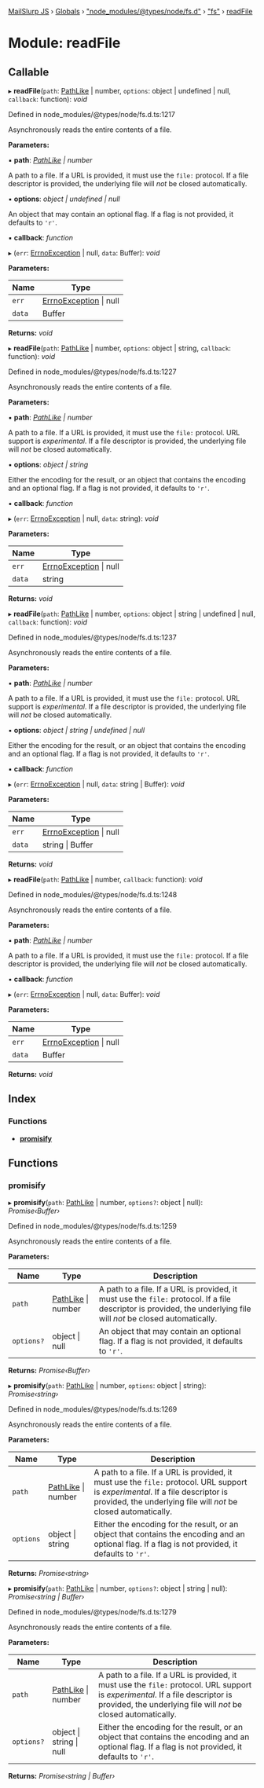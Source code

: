 [MailSlurp JS](../README.md) › [Globals](../globals.md) › ["node_modules/@types/node/fs.d"](_node_modules__types_node_fs_d_.md) › ["fs"](_node_modules__types_node_fs_d_._fs_.md) › [readFile](_node_modules__types_node_fs_d_._fs_.readfile.md)

# Module: readFile

## Callable

▸ **readFile**(`path`: [PathLike](_node_modules__types_node_fs_d_._fs_.md#pathlike) | number, `options`: object | undefined | null, `callback`: function): *void*

Defined in node_modules/@types/node/fs.d.ts:1217

Asynchronously reads the entire contents of a file.

**Parameters:**

▪ **path**: *[PathLike](_node_modules__types_node_fs_d_._fs_.md#pathlike) | number*

A path to a file. If a URL is provided, it must use the `file:` protocol.
If a file descriptor is provided, the underlying file will _not_ be closed automatically.

▪ **options**: *object | undefined | null*

An object that may contain an optional flag.
If a flag is not provided, it defaults to `'r'`.

▪ **callback**: *function*

▸ (`err`: [ErrnoException](../interfaces/_node_modules__types_node_globals_d_.nodejs.errnoexception.md) | null, `data`: Buffer): *void*

**Parameters:**

Name | Type |
------ | ------ |
`err` | [ErrnoException](../interfaces/_node_modules__types_node_globals_d_.nodejs.errnoexception.md) &#124; null |
`data` | Buffer |

**Returns:** *void*

▸ **readFile**(`path`: [PathLike](_node_modules__types_node_fs_d_._fs_.md#pathlike) | number, `options`: object | string, `callback`: function): *void*

Defined in node_modules/@types/node/fs.d.ts:1227

Asynchronously reads the entire contents of a file.

**Parameters:**

▪ **path**: *[PathLike](_node_modules__types_node_fs_d_._fs_.md#pathlike) | number*

A path to a file. If a URL is provided, it must use the `file:` protocol.
URL support is _experimental_.
If a file descriptor is provided, the underlying file will _not_ be closed automatically.

▪ **options**: *object | string*

Either the encoding for the result, or an object that contains the encoding and an optional flag.
If a flag is not provided, it defaults to `'r'`.

▪ **callback**: *function*

▸ (`err`: [ErrnoException](../interfaces/_node_modules__types_node_globals_d_.nodejs.errnoexception.md) | null, `data`: string): *void*

**Parameters:**

Name | Type |
------ | ------ |
`err` | [ErrnoException](../interfaces/_node_modules__types_node_globals_d_.nodejs.errnoexception.md) &#124; null |
`data` | string |

**Returns:** *void*

▸ **readFile**(`path`: [PathLike](_node_modules__types_node_fs_d_._fs_.md#pathlike) | number, `options`: object | string | undefined | null, `callback`: function): *void*

Defined in node_modules/@types/node/fs.d.ts:1237

Asynchronously reads the entire contents of a file.

**Parameters:**

▪ **path**: *[PathLike](_node_modules__types_node_fs_d_._fs_.md#pathlike) | number*

A path to a file. If a URL is provided, it must use the `file:` protocol.
URL support is _experimental_.
If a file descriptor is provided, the underlying file will _not_ be closed automatically.

▪ **options**: *object | string | undefined | null*

Either the encoding for the result, or an object that contains the encoding and an optional flag.
If a flag is not provided, it defaults to `'r'`.

▪ **callback**: *function*

▸ (`err`: [ErrnoException](../interfaces/_node_modules__types_node_globals_d_.nodejs.errnoexception.md) | null, `data`: string | Buffer): *void*

**Parameters:**

Name | Type |
------ | ------ |
`err` | [ErrnoException](../interfaces/_node_modules__types_node_globals_d_.nodejs.errnoexception.md) &#124; null |
`data` | string &#124; Buffer |

**Returns:** *void*

▸ **readFile**(`path`: [PathLike](_node_modules__types_node_fs_d_._fs_.md#pathlike) | number, `callback`: function): *void*

Defined in node_modules/@types/node/fs.d.ts:1248

Asynchronously reads the entire contents of a file.

**Parameters:**

▪ **path**: *[PathLike](_node_modules__types_node_fs_d_._fs_.md#pathlike) | number*

A path to a file. If a URL is provided, it must use the `file:` protocol.
If a file descriptor is provided, the underlying file will _not_ be closed automatically.

▪ **callback**: *function*

▸ (`err`: [ErrnoException](../interfaces/_node_modules__types_node_globals_d_.nodejs.errnoexception.md) | null, `data`: Buffer): *void*

**Parameters:**

Name | Type |
------ | ------ |
`err` | [ErrnoException](../interfaces/_node_modules__types_node_globals_d_.nodejs.errnoexception.md) &#124; null |
`data` | Buffer |

**Returns:** *void*

## Index

### Functions

* [__promisify__](_node_modules__types_node_fs_d_._fs_.readfile.md#__promisify__)

## Functions

###  __promisify__

▸ **__promisify__**(`path`: [PathLike](_node_modules__types_node_fs_d_._fs_.md#pathlike) | number, `options?`: object | null): *Promise‹Buffer›*

Defined in node_modules/@types/node/fs.d.ts:1259

Asynchronously reads the entire contents of a file.

**Parameters:**

Name | Type | Description |
------ | ------ | ------ |
`path` | [PathLike](_node_modules__types_node_fs_d_._fs_.md#pathlike) &#124; number | A path to a file. If a URL is provided, it must use the `file:` protocol. If a file descriptor is provided, the underlying file will _not_ be closed automatically. |
`options?` | object &#124; null | An object that may contain an optional flag. If a flag is not provided, it defaults to `'r'`.  |

**Returns:** *Promise‹Buffer›*

▸ **__promisify__**(`path`: [PathLike](_node_modules__types_node_fs_d_._fs_.md#pathlike) | number, `options`: object | string): *Promise‹string›*

Defined in node_modules/@types/node/fs.d.ts:1269

Asynchronously reads the entire contents of a file.

**Parameters:**

Name | Type | Description |
------ | ------ | ------ |
`path` | [PathLike](_node_modules__types_node_fs_d_._fs_.md#pathlike) &#124; number | A path to a file. If a URL is provided, it must use the `file:` protocol. URL support is _experimental_. If a file descriptor is provided, the underlying file will _not_ be closed automatically. |
`options` | object &#124; string | Either the encoding for the result, or an object that contains the encoding and an optional flag. If a flag is not provided, it defaults to `'r'`.  |

**Returns:** *Promise‹string›*

▸ **__promisify__**(`path`: [PathLike](_node_modules__types_node_fs_d_._fs_.md#pathlike) | number, `options?`: object | string | null): *Promise‹string | Buffer›*

Defined in node_modules/@types/node/fs.d.ts:1279

Asynchronously reads the entire contents of a file.

**Parameters:**

Name | Type | Description |
------ | ------ | ------ |
`path` | [PathLike](_node_modules__types_node_fs_d_._fs_.md#pathlike) &#124; number | A path to a file. If a URL is provided, it must use the `file:` protocol. URL support is _experimental_. If a file descriptor is provided, the underlying file will _not_ be closed automatically. |
`options?` | object &#124; string &#124; null | Either the encoding for the result, or an object that contains the encoding and an optional flag. If a flag is not provided, it defaults to `'r'`.  |

**Returns:** *Promise‹string | Buffer›*
